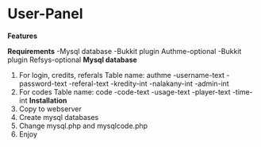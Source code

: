 User-Panel
==========
<b>Features</b>

<b>Requirements</b>
-Mysql database
-Bukkit plugin Authme-optional
-Bukkit plugin Refsys-optional
<b>Mysql database</b>
1. For login, credits, referals
Table name: authme
-username-text
-password-text
-referal-text
-kredity-int
-nalakany-int
-admin-int
2. For codes
Table name: code
-code-text
-usage-text
-player-text
-time-int
<b>Installation</b>
1. Copy to webserver
2. Create mysql databases
3. Change mysql.php and mysqlcode.php
4. Enjoy
